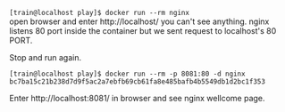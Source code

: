 
`[train@localhost play]$ docker run --rm nginx`  
open browser and enter http://localhost/ you can't see anything. nginx listens 80 port inside the container but we sent request to localhost's 80 PORT.  

Stop and run again.  
```
[train@localhost play]$ docker run --rm -p 8081:80 -d nginx
bc7ba15c21b238d7d9f5ac2a7ebfb69cb61fa8e485bafb4b5549db1d2bc1f353
```

Enter http://localhost:8081/ in browser and see nginx wellcome page.  
